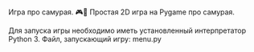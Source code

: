 Игра про самурая.
🎮🐍 Простая 2D игра на Pygame про самурая.

Для запуска игры необходимо иметь установленный интерпретатор Python 3.
Файл, запускающий игру: menu.py
